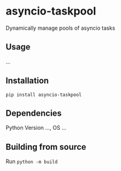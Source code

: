 # asyncio-taskpool

Dynamically manage pools of asyncio tasks

## Usage

...

## Installation

`pip install asyncio-taskpool`

## Dependencies

Python Version ..., OS ...

## Building from source

Run `python -m build`
